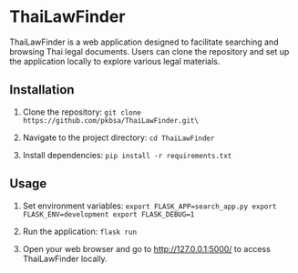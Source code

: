# ThaiLawFinder

ThaiLawFinder is a web application designed to facilitate searching and browsing Thai legal documents. Users can clone the repository and set up the application locally to explore various legal materials.

## Installation

1. Clone the repository:
`git clone https://github.com/pkbsa/ThaiLawFinder.git\`

2. Navigate to the project directory:
`cd ThaiLawFinder`

3. Install dependencies:
`pip install -r requirements.txt`

## Usage

1. Set environment variables:
`
export FLASK_APP=search_app.py
export FLASK_ENV=development
export FLASK_DEBUG=1
`

2. Run the application:
`flask run`

3. Open your web browser and go to http://127.0.0.1:5000/ to access ThaiLawFinder locally.

